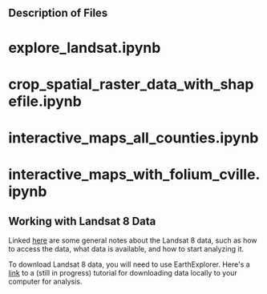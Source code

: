 ## Description of Files
# explore_landsat.ipynb
# crop_spatial_raster_data_with_shapefile.ipynb
# interactive_maps_all_counties.ipynb
# interactive_maps_with_folium_cville.ipynb

## Working with Landsat 8 Data

Linked [here](https://docs.google.com/document/d/1dimvOYZY2PiBhEunOD-YpNTxSWlQ9A-NvRkPDtUWj5c/edit?usp=sharing) are some general notes about the Landsat 8 data, such as how to access the data, what data is available, and how to start analyzing it.

To download Landsat 8 data, you will need to use EarthExplorer. Here's a [link](https://docs.google.com/document/d/1fRBLFHK9prvqFHeuPPh2UPgurBMwa7ekNYX7pOqs-a4/edit?usp=sharing) to a (still in progress) tutorial for downloading data locally to your computer for analysis.
